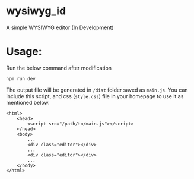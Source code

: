 # wysiwyg_id
A simple WYSIWYG editor (In Development)

# Usage:
Run the below command after modification
```
npm run dev
```
The output file will be generated in `/dist` folder saved as `main.js`.
You can include this script, and css (`style.css`) file in your homepage to use it as mentioned below.

```
<html>
    <head>
        <script src="/path/to/main.js"></script>
    </head>
    <body>
        ...
        <div class="editor"></div>
        ...
        <div class="editor"></div>
        ...
    </body>
</html>
```
